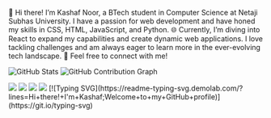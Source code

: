 👋 Hi there! I’m Kashaf Noor, a BTech student in Computer Science at Netaji Subhas University.
I have a passion for web development and have honed my skills in CSS, HTML, JavaScript, and Python.
🌐 Currently, I’m diving into React to expand my capabilities and create dynamic web applications.
I love tackling challenges and am always eager to learn more in the ever-evolving tech landscape. 🚀
Feel free to connect with me!

![GitHub Stats](https://github-readme-stats.vercel.app/api?username=Noor1805&show_icons=true&theme=cobalt)
![GitHub Contribution Graph](https://github-readme-activity-graph.cyclic.app/graph?username=Noor1805&bg_color=0d1117&color=58a6ff&line=ffffff&point=58a6ff&area=true&hide_border=true)


<img src="https://img.shields.io/badge/HTML-E34F26?style=for-the-badge&logo=html5&logoColor=white" /> 
<img src="https://img.shields.io/badge/CSS-1572B6?style=for-the-badge&logo=css3&logoColor=white" /> 
<img src="https://img.shields.io/badge/JavaScript-F7DF1E?style=for-the-badge&logo=javascript&logoColor=black" />
<img src="https://img.shields.io/badge/React-61DAFB?style=for-the-badge&logo=react&logoColor=black" />
[![Typing SVG](https://readme-typing-svg.demolab.com/?lines=Hi+there!+I'm+Kashaf;Welcome+to+my+GitHub+profile)](https://git.io/typing-svg)






